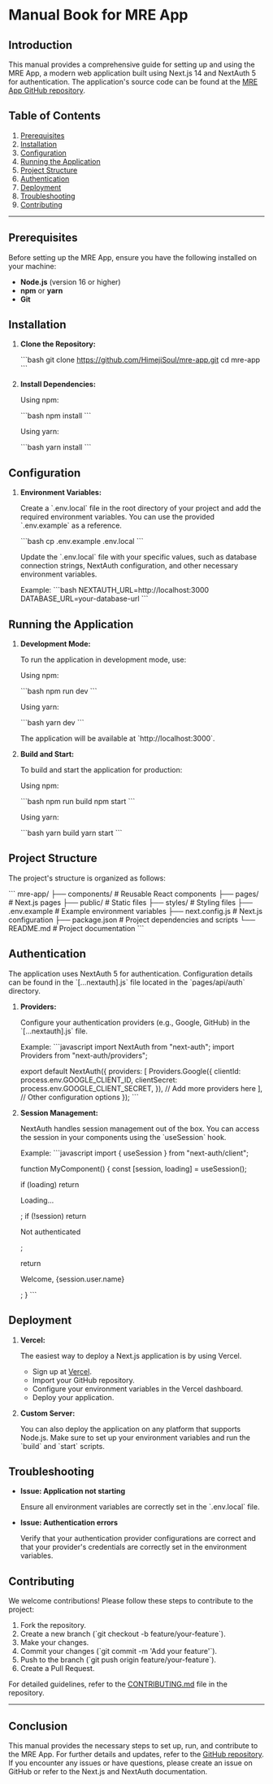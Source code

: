 
# Manual Book for MRE App

## Introduction

This manual provides a comprehensive guide for setting up and using the MRE App, a modern web application built using Next.js 14 and NextAuth 5 for authentication. The application's source code can be found at the [MRE App GitHub repository](https://github.com/HimejiSoul/mre-app.git).

## Table of Contents

1. [Prerequisites](#prerequisites)
2. [Installation](#installation)
3. [Configuration](#configuration)
4. [Running the Application](#running-the-application)
5. [Project Structure](#project-structure)
6. [Authentication](#authentication)
7. [Deployment](#deployment)
8. [Troubleshooting](#troubleshooting)
9. [Contributing](#contributing)

---

## Prerequisites

Before setting up the MRE App, ensure you have the following installed on your machine:

- **Node.js** (version 16 or higher)
- **npm** or **yarn**
- **Git**

## Installation

1. **Clone the Repository:**

   \`\`\`bash
   git clone https://github.com/HimejiSoul/mre-app.git
   cd mre-app
   \`\`\`

2. **Install Dependencies:**

   Using npm:

   \`\`\`bash
   npm install
   \`\`\`

   Using yarn:

   \`\`\`bash
   yarn install
   \`\`\`

## Configuration

1. **Environment Variables:**

   Create a \`.env.local\` file in the root directory of your project and add the required environment variables. You can use the provided \`.env.example\` as a reference.

   \`\`\`bash
   cp .env.example .env.local
   \`\`\`

   Update the \`.env.local\` file with your specific values, such as database connection strings, NextAuth configuration, and other necessary environment variables.

   Example:
   \`\`\`bash
   NEXTAUTH_URL=http://localhost:3000
   DATABASE_URL=your-database-url
   \`\`\`

## Running the Application

1. **Development Mode:**

   To run the application in development mode, use:

   Using npm:

   \`\`\`bash
   npm run dev
   \`\`\`

   Using yarn:

   \`\`\`bash
   yarn dev
   \`\`\`

   The application will be available at \`http://localhost:3000\`.

2. **Build and Start:**

   To build and start the application for production:

   Using npm:

   \`\`\`bash
   npm run build
   npm start
   \`\`\`

   Using yarn:

   \`\`\`bash
   yarn build
   yarn start
   \`\`\`

## Project Structure

The project's structure is organized as follows:

\`\`\`
mre-app/
├── components/          # Reusable React components
├── pages/               # Next.js pages
├── public/              # Static files
├── styles/              # Styling files
├── .env.example         # Example environment variables
├── next.config.js       # Next.js configuration
├── package.json         # Project dependencies and scripts
└── README.md            # Project documentation
\`\`\`

## Authentication

The application uses NextAuth 5 for authentication. Configuration details can be found in the \`[...nextauth].js\` file located in the \`pages/api/auth\` directory.

1. **Providers:**

   Configure your authentication providers (e.g., Google, GitHub) in the \`[...nextauth].js\` file.

   Example:
   \`\`\`javascript
   import NextAuth from "next-auth";
   import Providers from "next-auth/providers";

   export default NextAuth({
     providers: [
       Providers.Google({
         clientId: process.env.GOOGLE_CLIENT_ID,
         clientSecret: process.env.GOOGLE_CLIENT_SECRET,
       }),
       // Add more providers here
     ],
     // Other configuration options
   });
   \`\`\`

2. **Session Management:**

   NextAuth handles session management out of the box. You can access the session in your components using the \`useSession\` hook.

   Example:
   \`\`\`javascript
   import { useSession } from "next-auth/client";

   function MyComponent() {
     const [session, loading] = useSession();

     if (loading) return <p>Loading...</p>;
     if (!session) return <p>Not authenticated</p>;

     return <p>Welcome, {session.user.name}</p>;
   }
   \`\`\`

## Deployment

1. **Vercel:**

   The easiest way to deploy a Next.js application is by using Vercel.

   - Sign up at [Vercel](https://vercel.com/signup).
   - Import your GitHub repository.
   - Configure your environment variables in the Vercel dashboard.
   - Deploy your application.

2. **Custom Server:**

   You can also deploy the application on any platform that supports Node.js. Make sure to set up your environment variables and run the \`build\` and \`start\` scripts.

## Troubleshooting

- **Issue: Application not starting**

  Ensure all environment variables are correctly set in the \`.env.local\` file.

- **Issue: Authentication errors**

  Verify that your authentication provider configurations are correct and that your provider's credentials are correctly set in the environment variables.

## Contributing

We welcome contributions! Please follow these steps to contribute to the project:

1. Fork the repository.
2. Create a new branch (\`git checkout -b feature/your-feature\`).
3. Make your changes.
4. Commit your changes (\`git commit -m 'Add your feature'\`).
5. Push to the branch (\`git push origin feature/your-feature\`).
6. Create a Pull Request.

For detailed guidelines, refer to the [CONTRIBUTING.md](https://github.com/HimejiSoul/mre-app/blob/main/CONTRIBUTING.md) file in the repository.

---

## Conclusion

This manual provides the necessary steps to set up, run, and contribute to the MRE App. For further details and updates, refer to the [GitHub repository](https://github.com/HimejiSoul/mre-app.git). If you encounter any issues or have questions, please create an issue on GitHub or refer to the Next.js and NextAuth documentation.

